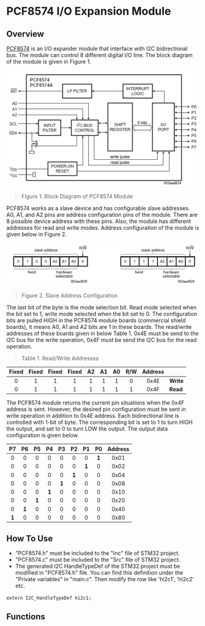 # PCF8574 I/O Expansion Module
## Overview
 [PCF8574](https://www.nxp.com/docs/en/data-sheet/PCF8574_PCF8574A.pdf "PCF8574") is an I/O expander module that interface with I2C bidirectional bus. The module can control 8 different digital I/O line. The block diagram of the module is given in Figure 1.
 
 ![](https://github.com/oguzfurkanakyuz/PCF8574_DRIVER/blob/main/Block_Diagram.PNG)
 > Figure 1. Block Diagram of PCF8574 Module
 
 
 PCF8574 works as a slave device and has configurable slave addresses. A0, A1, and A2 pins are address configuration pins of the module. There are 8 possible device address with these pins. Also, the module has different addresses for read and write modes. Address configuration of the module is given below in Figure 2.
 
 ![](https://github.com/oguzfurkanakyuz/PCF8574_DRIVER/blob/main/Address_Conf.PNG)
  > Figure 2. Slave Address Configuration

The last bit of the byte is the mode selection bit. Read mode selected when the bit set to 1, write mode selected when the bit set to 0. The configuration bits are pulled HIGH in the PCF8574 module boards (commercial shield boards), it means A0, A1 and A2 bits are 1 in these boards. The read/write addresses of these boards given in below Table 1. 0x4E must be send to the I2C bus for the write operation, 0x4F must be send the I2C bus for the read operation.

>Table 1. Read/Write Addresses

| Fixed | Fixed | Fixed | Fixed | A2 | A1 | A0 | R/W | Address |           |
|:-----:|:-----:|:-----:|:-----:|:--:|:--:|:--:|:---:|:-------:|-----------|
|   0   |   1   |   1   |   1   |  1 |  1 |  1 |  0  |   0x4E  | **Write** |
|   0   |   1   |   1   |   1   |  1 |  1 |  1 |  1  |   0x4F  | **Read**  |

The PCF8574 module returns the current pin situations when the 0x4F address is sent. However, the desired pin configuration must be sent in write operation in addition to 0x4E address. Each bidirectional line is controlled with 1-bit of byte. The corresponding bit is set to 1 to turn HIGH the output, and set to 0 to turn LOW the output. The output data configuration is given below.

|   P7  |   P6  |   P5  |   P4  |   P3  |   P2  |   P1  |   P0  | Address |
|:-----:|:-----:|:-----:|:-----:|:-----:|:-----:|:-----:|:-----:|:-------:|
|   0   |   0   |   0   |   0   |   0   |   0   |   0   | **1** |   0x01  |
|   0   |   0   |   0   |   0   |   0   |   0   | **1** |   0   |   0x02  |
|   0   |   0   |   0   |   0   |   0   | **1** |   0   |   0   |   0x04  |
|   0   |   0   |   0   |   0   | **1** |   0   |   0   |   0   |   0x08  |
|   0   |   0   |   0   | **1** |   0   |   0   |   0   |   0   |   0x10  |
|   0   |   0   | **1** |   0   |   0   |   0   |   0   |   0   |   0x20  |
|   0   | **1** |   0   |   0   |   0   |   0   |   0   |   0   |   0x40  |
| **1** |   0   |   0   |   0   |   0   |   0   |   0   |   0   |   0x80  |

## How To Use
- "PCF8574.h" must be included to the "Inc" file of STM32 project.
- "PCF8574.c" must be included to the "Src" file of STM32 project.
- The generated I2C HandleTypeDef of the STM32 project must be modified in "PCF8574.h" file. You can find this definition under the "Private variables" in "main.c". Then modify the row like 'hi2c1', 'hi2c2' etc.

`extern I2C_HandleTypeDef hi2c1;`

## Functions

